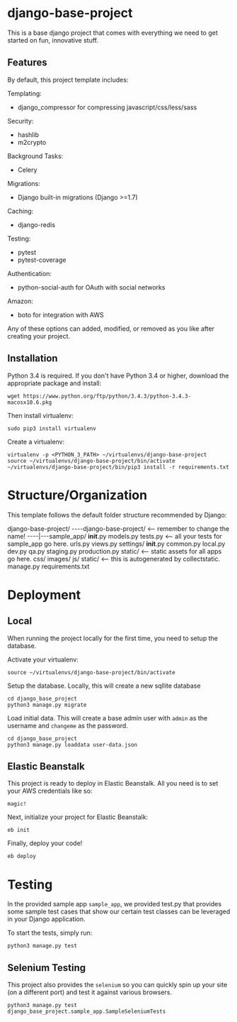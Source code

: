 django-base-project
===================
This is a base django project that comes with everything we need to get started on fun, innovative stuff.

## Features ##

By default, this project template includes:

Templating:

- django_compressor for compressing javascript/css/less/sass

Security:

- hashlib
- m2crypto

Background Tasks:

- Celery

Migrations:

- Django built-in migrations (Django >=1.7)

Caching:

- django-redis

Testing:

- pytest
- pytest-coverage

Authentication:

- python-social-auth for OAuth with social networks

Amazon:

- boto for integration with AWS

Any of these options can added, modified, or removed as you like after creating your project.

## Installation

Python 3.4 is required. If you don't have Python 3.4 or higher, download the appropriate package and install:

```
wget https://www.python.org/ftp/python/3.4.3/python-3.4.3-macosx10.6.pkg
```

Then install virtualenv:

```
sudo pip3 install virtualenv
```

Create a virtualenv:

```
virtualenv -p <PYTHON_3_PATH> ~/virtualenvs/django-base-project
source ~/virtualenvs/django-base-project/bin/activate
~/virtualenvs/django-base-project/bin/pip3 install -r requirements.txt
```

# Structure/Organization

This template follows the default folder structure recommended by Django:

django-base-project/
----django-base-project/ <-- remember to change the name!
----|---sample_app/
        	__init__.py
        	models.py
        	tests.py <-- all your tests for sample_app go here.
        	urls.py
        	views.py
        settings/
            __init__.py
            common.py
            local.py
            dev.py
            qa.py
            staging.py
            production.py
        static/ <-- static assets for all apps go here.
        	css/
        	images/
        	js/
    static/ <-- this is autogenerated by collectstatic.
    manage.py
    requirements.txt

# Deployment

## Local 
When running the project locally for the first time, you need to setup the database.

Activate your virtualenv:
```
source ~/virtualenvs/django-base-project/bin/activate
```

Setup the database. Locally, this will create a new sqllite database

```
cd django_base_project
python3 manage.py migrate
```

Load initial data. This will create a base admin user with `admin` as the username and `changeme` as the password.

```
cd django_base_project
python3 manage.py loaddata user-data.json
```

## Elastic Beanstalk

This project is ready to deploy in Elastic Beanstalk. All you need is to set your AWS credentials like so:

```
magic!
```

Next, initialize your project for Elastic Beanstalk:

```
eb init
```

Finally, deploy your code!

```
eb deploy
```

# Testing

In the provided sample app `sample_app`, we provided test.py that provides some sample test cases that show our certain test classes can be leveraged in your Django application. 

To start the tests, simply run:
```
python3 manage.py test
```

## Selenium Testing

This project also provides the `selenium` so you can quickly spin up your site (on a different port) and test it against various browsers.

```
python3 manage.py test django_base_project.sample_app.SampleSeleniumTests
```
